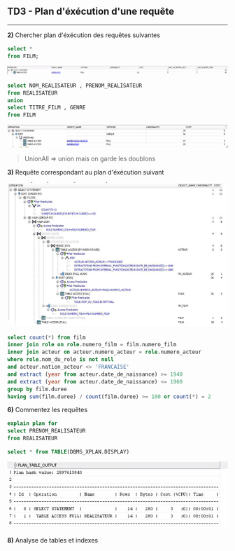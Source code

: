 ## TD3 - Plan d'éxécution d'une requête

---

**2)** Chercher plan d'éxécution des requêtes suivantes

```sql
select *
from FILM;
```

![](./assets/2022-01-13-11-19-19-image.png)

```sql
select NOM_REALISATEUR , PRENOM_REALISATEUR
from REALISATEUR
union
select TITRE_FILM , GENRE
from FILM
```

![](./assets/2022-01-18-10-43-20-image.png)

> UnionAll => union mais on garde les doublons

**3)** Requête correspondant au plan d'éxécution suivant

![](./assets/2022-01-18-10-33-15-image.png)

```sql
select count(*) from film
inner join role on role.numero_film = film.numero_film
inner join acteur on acteur.numero_acteur = role.numero_acteur
where role.nom_du_role is not null
and acteur.nation_acteur <> 'FRANCAISE'
and extract (year from acteur.date_de_naissance) >= 1940
and extract (year from acteur.date_de_naissance) <= 1960
group by film.duree
having sum(film.duree) / count(film.duree) >= 100 or count(*) = 2
```

**6)** Commentez les requêtes 

```sql
explain plan for
select PRENOM_REALISATEUR
from REALISATEUR
```

```sql
select * from TABLE(DBMS_XPLAN.DISPLAY)
```

![](./TD/assets/2022-01-19-14-15-04-image.png)



**8)** Analyse de tables et indexes


